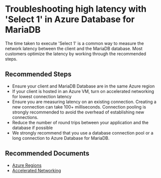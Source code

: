 <properties
    pageTitle="Troubleshooting high latency when executing Select 1 in Azure Database for MariaDB"
    description="Troubleshooting high latency when executing Select 1 in Azure Database for MariaDB"
    service="microsoft.dbformariadb"
    resource="servers"
    authors="sunilagarwal"
    ms.author="sunila"
    displayOrder="80"
    selfHelpType="generic"
    supportTopicIds="32640125"
    resourceTags="servers, databases"
    productPesIds="16617"
    cloudEnvironments="public, Fairfax, usnat, ussec"
    articleId="803dfa11-bd6e-479b-9554-8a7e934ea898"
	ownershipId="AzureData_AzureDatabaseforMariaDB"
/>

# Troubleshooting high latency with 'Select 1' in Azure Database for MariaDB

The time taken to execute 'Select 1' is a common way to measure the network latency between the client and the MariaDB database. Most customers optimize the latency by working through the recommended steps.

## **Recommended Steps**

* Ensure your client and MariaDB Database are in the same Azure region
* If your client is hosted in an Azure VM, turn on accelerated networking for lowest connection latency
* Ensure you are measuring latency on an existing connection. Creating a new connection can take 100+ milliseconds. Connection pooling is strongly recommended to avoid the overhead of establishing new connections.
* Reduce the number of round trips between your application and the database if possible
* We strongly recommend that you use a database connection pool or a long connection to Azure Database for MariaDB.

## **Recommended Documents**

* [Azure Regions](https://azure.microsoft.com/global-infrastructure/regions/)<br>
* [Accelerated Networking](https://docs.microsoft.com/azure/virtual-network/create-vm-accelerated-networking-cli/)
